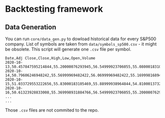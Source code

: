 # Backtesting framework

## Data Generation

You can run `core/data_gen.py` to dowload historical data for every S&P500 company. List of symbols are taken from `data/symbols_sp500.csv` - it might be obsolete.
This script will generate one `.csv` file per symbol. 

```
Date,Adj Close,Close,High,Low,Open,Volume
2020-10-13,50.457847595214844,55.20000076293945,56.54999923706055,55.08000183105469,56.04999923706055,1406000
2020-10-14,50.79606246948242,55.56999969482422,56.06999969482422,55.16999816894531,55.56999969482422,1005000
2020-10-15,51.033729553222656,55.83000183105469,55.88999938964844,54.810001373291016,55.0,893200
2020-10-16,50.61323928833008,55.369998931884766,56.54999923706055,55.20000076293945,56.18000030517578,1155200
...
...
```

Those `.csv` files are not commited to the repo.